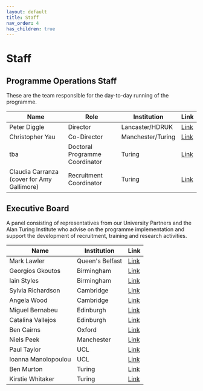 ```yaml
---
layout: default
title: Staff
nav_order: 4
has_children: true
---
```


# Staff

## Programme Operations Staff

These are the team responsible for the day-to-day running of the programme.


| Name        | Role           | Institution | Link  |
| ------------- |----------| -------------| -----|
| Peter Diggle      | Director | Lancaster/HDRUK | [Link](https://www.lancaster.ac.uk/staff/diggle) |
| Christopher Yau      | Co-Director  | Manchester/Turing | [Link](https://www.turing.ac.uk/people/researchers/christopher-yau) |
| tba | Doctoral Programme Coordinator | Turing | [Link]() |
| Claudia Carranza (cover for Amy Gallimore) | Recruitment Coordinator | Turing | [Link](https://www.turing.ac.uk/people/business-team/amy-gallimore) |


## Executive Board

A panel consisting of representatives from our University Partners and the Alan Turing Institute who advise on the programme implementation and support the development of recruitment, training and research activities.

| Name    | Institution | Link  |
| ------- | ----------| -----|
| Mark Lawler   | Queen's Belfast | [Link](https://pure.qub.ac.uk/en/persons/mark-lawler) |
| Georgios Gkoutos  | Birmingham | [Link](https://www.birmingham.ac.uk/staff/profiles/cancer-genomic/gkoutos-georgios.aspx) |
| Iain Styles | Birmingham | [Link](https://www.birmingham.ac.uk/staff/profiles/computer-science/styles-iain.aspx) |
| Sylvia Richardson  | Cambridge | [Link](https://www.mrc-bsu.cam.ac.uk/people/in-alphabetical-order/n-to-s/sylvia-richardson/) |
| Angela Wood  | Cambridge | [Link](https://www.phpc.cam.ac.uk/people/ceu-group/ceu-senior-academic-staff/angela-wood/) |
| Miguel Bernabeu | Edinburgh | [Link](https://www.ed.ac.uk/profile/miguel-o-bernabeu) |
| Catalina Vallejos  | Edinburgh | [Link](https://www.ed.ac.uk/profile/catalinavallejos) |
| Ben Cairns | Oxford | [Link](https://www.ndph.ox.ac.uk/team/ben-cairns) |
| Niels Peek | Manchester | [Link](https://www.research.manchester.ac.uk/portal/niels.peek.html) |
| Paul Taylor | UCL | [Link](https://www.ucl.ac.uk/health-informatics/people/paul-taylor) |
| Ioanna Manolopoulou | UCL | [Link](https://www.ucl.ac.uk/~ucakima/) |
| Ben Murton | Turing | [Link](https://www.turing.ac.uk/people/business-team/ben-murton) |
| Kirstie Whitaker | Turing | [Link](https://www.turing.ac.uk/people/researchers/kirstie-whitaker) |
